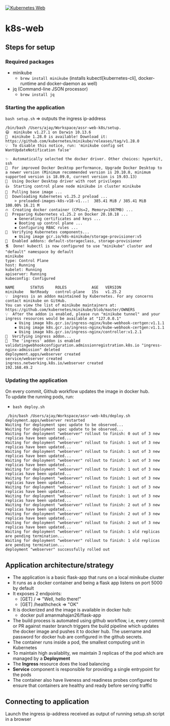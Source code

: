 [![Kubernetes Web](https://github.com/ajaychinthapalli/k8s-web/actions/workflows/main.yaml/badge.svg)](https://github.com/ajaychinthapalli/k8s-web/actions/workflows/main.yaml)
# k8s-web
## Steps for setup
### Required packages
- minikube
    - `brew install minikube` (installs kubectl[kubernetes-cli], docker-runtime and docker-daemon as well)
- jq (Command-line JSON processor)
    - `brew install jq`

### Starting the application
`bash setup.sh` => outputs the ingress ip-address
```text
/bin/bash /Users/ajay/Workspace/assr-web-k8s/setup. 
😄  minikube v1.27.1 on Darwin 10.13.6
🎉  minikube 1.28.0 is available! Download it: https://github.com/kubernetes/minikube/releases/tag/v1.28.0
💡  To disable this notice, run: 'minikube config set WantUpdateNotification false'

✨  Automatically selected the docker driver. Other choices: hyperkit, ssh
💨  For improved Docker Desktop performance, Upgrade Docker Desktop to a newer version (Minimum recommended version is 20.10.0, minimum supported version is 18.09.0, current version is 19.03.13)
📌  Using Docker Desktop driver with root privileges
👍  Starting control plane node minikube in cluster minikube
🚜  Pulling base image ...
💾  Downloading Kubernetes v1.25.2 preload ...
    > preloaded-images-k8s-v18-v1...:  385.41 MiB / 385.41 MiB  100.00% 16.21 M
🔥  Creating docker container (CPUs=2, Memory=1987MB) ...
🐳  Preparing Kubernetes v1.25.2 on Docker 20.10.18 ...
    ▪ Generating certificates and keys ...
    ▪ Booting up control plane ...
    ▪ Configuring RBAC rules ...
🔎  Verifying Kubernetes components...
    ▪ Using image gcr.io/k8s-minikube/storage-provisioner:v5
🌟  Enabled addons: default-storageclass, storage-provisioner
🏄  Done! kubectl is now configured to use "minikube" cluster and "default" namespace by default
minikube
type: Control Plane
host: Running
kubelet: Running
apiserver: Running
kubeconfig: Configured

NAME       STATUS     ROLES           AGE   VERSION
minikube   NotReady   control-plane   15s   v1.25.2
💡  ingress is an addon maintained by Kubernetes. For any concerns contact minikube on GitHub.
You can view the list of minikube maintainers at: https://github.com/kubernetes/minikube/blob/master/OWNERS
💡  After the addon is enabled, please run "minikube tunnel" and your ingress resources would be available at "127.0.0.1"
    ▪ Using image k8s.gcr.io/ingress-nginx/kube-webhook-certgen:v1.1.1
    ▪ Using image k8s.gcr.io/ingress-nginx/kube-webhook-certgen:v1.1.1
    ▪ Using image k8s.gcr.io/ingress-nginx/controller:v1.2.1
🔎  Verifying ingress addon...
🌟  The 'ingress' addon is enabled
validatingwebhookconfiguration.admissionregistration.k8s.io "ingress-nginx-admission" deleted
deployment.apps/webserver created
service/webserver created
ingress.networking.k8s.io/webserver created
192.168.49.2
```

### Updating the application
On every commit, Github workflow updates the image in docker hub.  
To update the running pods, run:
- `bash deploy.sh`
```text
 /bin/bash /Users/ajay/Workspace/assr-web-k8s/deploy.sh
deployment.apps/webserver restarted
Waiting for deployment spec update to be observed...
Waiting for deployment spec update to be observed...
Waiting for deployment "webserver" rollout to finish: 0 out of 3 new replicas have been updated...
Waiting for deployment "webserver" rollout to finish: 1 out of 3 new replicas have been updated...
Waiting for deployment "webserver" rollout to finish: 1 out of 3 new replicas have been updated...
Waiting for deployment "webserver" rollout to finish: 1 out of 3 new replicas have been updated...
Waiting for deployment "webserver" rollout to finish: 1 out of 3 new replicas have been updated...
Waiting for deployment "webserver" rollout to finish: 1 out of 3 new replicas have been updated...
Waiting for deployment "webserver" rollout to finish: 1 out of 3 new replicas have been updated...
Waiting for deployment "webserver" rollout to finish: 1 out of 3 new replicas have been updated...
Waiting for deployment "webserver" rollout to finish: 2 out of 3 new replicas have been updated...
Waiting for deployment "webserver" rollout to finish: 2 out of 3 new replicas have been updated...
Waiting for deployment "webserver" rollout to finish: 2 out of 3 new replicas have been updated...
Waiting for deployment "webserver" rollout to finish: 1 old replicas are pending termination...
Waiting for deployment "webserver" rollout to finish: 1 old replicas are pending termination...
deployment "webserver" successfully rolled out
```

## Application architecture/strategy
- The application is a basic flask-app that runs on a local minikube cluster
- It runs as a docker container and being a flask app listens on port 5000 by default
- It exposes 2 endpoints:
    - [GET] / => "Well, hello there!"
    - [GET] /healthcheck => "OK"
- It is dockerized and the image is available in docker hub:
    - docker pull amanmahajan26/flask-app
- The build process is automated using github workflow, i.e, every commit or PR against master branch triggers the build pipeline which updates the docker image and pushes it to docker hub. The username and password for docker hub are configured in the github secrets.
- The container runs inside a pod, the smallest computing unit in Kubernetes
- To maintain high availablity, we maintain 3 replicas of the pod which are managed by a **Deployment**
- The **Ingress** resource does the load balancing
- **Service** component is responsible for providing a single entrypoint for the pods
- The container also have liveness and readiness probes configured to ensure that containers are healthy and ready before serving traffic

## Connecting to application
Launch the ingress ip-address received as output of running setup.sh script in a browser

